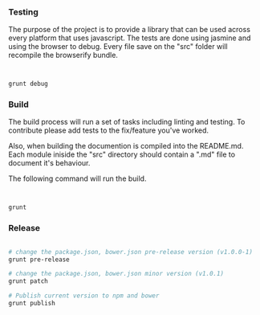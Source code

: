 
### Testing

The purpose of the project is to provide a library that can be used across every platform that uses javascript. The tests are done using jasmine and using the browser to debug. Every file save on the "src" folder will recompile
the browserify bundle.

``` bash


grunt debug


```

### Build

The build process will run a set of tasks including linting and testing. To contribute please add
tests to the fix/feature you've worked.

Also, when building the documention is compiled into the README.md. Each module iniside the "src" directory
should contain a ".md" file to document it's behaviour.

The following command will run the build.

``` bash


grunt


```

### Release

``` bash

# change the package.json, bower.json pre-release version (v1.0.0-1)
grunt pre-release

# change the package.json, bower.json minor version (v1.0.1)
grunt patch

# Publish current version to npm and bower
grunt publish

```

